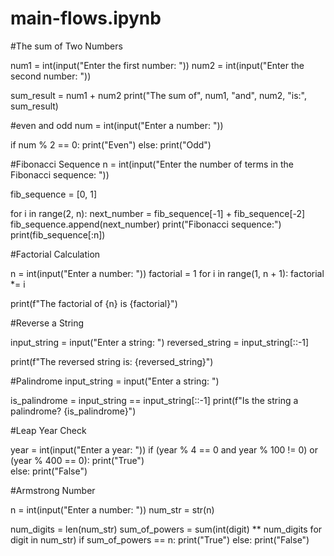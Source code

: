 # main-flows.ipynb


#The sum of Two Numbers

num1 = int(input("Enter the first number: "))
num2 = int(input("Enter the second number: "))

sum_result = num1 + num2
print("The sum of", num1, "and", num2, "is:", sum_result)

#even and odd
num = int(input("Enter a number: "))

if num % 2 == 0:
    print("Even")
else:
    print("Odd")

#Fibonacci Sequence
n = int(input("Enter the number of terms in the Fibonacci sequence: "))

fib_sequence = [0, 1]

for i in range(2, n):
    next_number = fib_sequence[-1] + fib_sequence[-2]
    fib_sequence.append(next_number)
print("Fibonacci sequence:")
print(fib_sequence[:n])


#Factorial Calculation

n = int(input("Enter a number: "))
factorial = 1
for i in range(1, n + 1):
    factorial *= i

print(f"The factorial of {n} is {factorial}")

#Reverse a String

input_string = input("Enter a string: ")
reversed_string = input_string[::-1]

print(f"The reversed string is: {reversed_string}")

#Palindrome
input_string = input("Enter a string: ")

is_palindrome = input_string == input_string[::-1]
print(f"Is the string a palindrome? {is_palindrome}")

#Leap Year Check

year = int(input("Enter a year: "))
if (year % 4 == 0 and year % 100 != 0) or (year % 400 == 0):
    print("True")  
else:
    print("False")

#Armstrong Number

n = int(input("Enter a number: "))
num_str = str(n)

num_digits = len(num_str)
sum_of_powers = sum(int(digit) ** num_digits for digit in num_str)
if sum_of_powers == n:
    print("True")
else:
    print("False")

